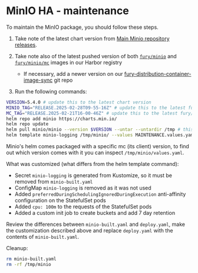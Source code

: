 # MinIO HA - maintenance

To maintain the MinIO package, you should follow these steps.

1. Take note of the latest chart version from [Main Minio repository releases](https://github.com/minio/minio/releases).
2. Take note also of the latest pushed version of both [`fury/minio`](https://registry.sighup.io/harbor/projects/37/repositories/minio/artifacts-tab`) and [`fury/minio/mc`](https://registry.sighup.io/harbor/projects/37/repositories/minio%2Fmc/artifacts-tab) images in our Harbor registry
    - If necessary, add a newer version on our [fury-distribution-container-image-sync](https://github.com/sighupio/fury-distribution-container-image-sync/blob/main/modules/dr/images.yml#L102) git repo

3. Run the following commands:

  ```bash
  VERSION=5.4.0 # update this to the latest chart version
  MINIO_TAG="RELEASE.2025-02-28T09-55-16Z" # update this to the latest fury/minio image tag
  MC_TAG="RELEASE.2025-02-21T16-00-46Z" # update this to the latest fury/minio/mc image tag
  helm repo add minio https://charts.min.io/
  helm repo update
  helm pull minio/minio --version $VERSION --untar --untardir /tmp # this command will download the chart in /tmp/minio
  helm template minio-logging /tmp/minio/ --values MAINTENANCE.values.yaml --set "image.tag"="$MINIO_TAG" --set "imageMc.tag"="$MC_TAG" -n logging > minio-built.yaml
  ```

Minio's helm comes packaged with a specific mc (its client) version, to find out
which version comes with it you can inspect `/tmp/minio/values.yaml`.

What was customized (what differs from the helm template command):

- Secret `minio-logging` is generated from Kustomize, so it must be removed from `minio-built.yaml`
- ConfigMap `minio-logging` is removed as it was not used
- Added `preferredDuringSchedulingIgnoredDuringExecution` anti-affinity configuration on the StatefulSet pods
- Added `cpu: 100m` to the requests of the StatefulSet pods
- Added a custom init job to create buckets and add 7 day retention

Review the differences between `minio-built.yaml` and `deploy.yaml`, make the customization described above and replace `deploy.yaml` with the contents of `minio-built.yaml`.

Cleanup:

```bash
rm minio-built.yaml
rm -rf /tmp/minio
```
